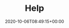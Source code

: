 ---
weight: 2100
title: "Help"
description: "Help using the Lotus Docs theme."
icon: help
lead: ""
date: 2020-10-06T08:49:15+00:00
lastmod: 2020-10-06T08:49:15+00:00
draft: false
images: []
---